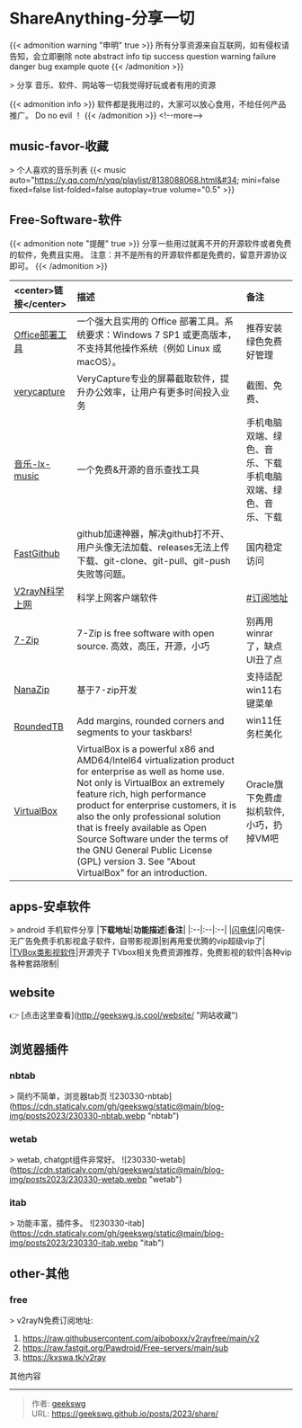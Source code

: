 # ShareAnything-分享一切

{{&lt; admonition warning &#34;申明&#34; true &gt;}}
所有分享资源来自互联网，如有侵权请告知，会立即删除
note abstract info tip success question warning failure danger bug example quote
{{&lt; /admonition &gt;}}

&gt; 分享 音乐、软件、网站等一切我觉得好玩或者有用的资源

{{&lt; admonition info &gt;}}
软件都是我用过的，大家可以放心食用，不给任何产品推广。
Do no evil ！
{{&lt; /admonition &gt;}}
&lt;!--more--&gt;
## music-favor-收藏

&gt; 个人喜欢的音乐列表
{{&lt; music auto=&#34;https://y.qq.com/n/yqq/playlist/8138088068.html&#34; mini=false  fixed=false list-folded=false autoplay=true volume=&#34;0.5&#34; &gt;}}

## Free-Software-软件

{{&lt; admonition note &#34;提醒&#34; true &gt;}}
分享一些用过就离不开的开源软件或者免费的软件，免费且实用。
注意：并不是所有的开源软件都是免费的，留意开源协议即可。
{{&lt; /admonition &gt;}}

|&lt;center&gt;**链接**&lt;/center&gt;| **描述** | **备注** |
|:--|:------|:--|
|[Office部署工具](https://otp.landian.vip/zh-cn/download.html)|一个强大且实用的 Office 部署工具。系统要求：Windows 7 SP1 或更高版本，不支持其他操作系统（例如 Linux 或 macOS）。|推荐安装绿色免费好管理|
|[verycapture](https://verycapture.com/cn/download.html)|VeryCapture专业的屏幕截取软件，提升办公效率，让用户有更多时间投入业务|截图、免费、            |
|[音乐-lx-music](https://lxmusic.toside.cn/)|一个免费&amp;开源的音乐查找工具|手机电脑双端、绿色、音乐、下载手机电脑双端、绿色、音乐、下载|
|[FastGithub](https://github.com/dotnetcore/FastGithub/releases)|github加速神器，解决github打不开、用户头像无法加载、releases无法上传下载、git-clone、git-pull、git-push失败等问题。|国内稳定访问|
|[V2rayN科学上网](https://github.com/2dust/v2rayN/releases)|科学上网客户端软件|[#订阅地址](#free)|
|[7-Zip](https://www.7-zip.org/)|7-Zip is free software with open source. 高效，高压，开源，小巧|别再用winrar了，缺点UI丑了点|
|[NanaZip](https://github.com/M2Team/NanaZip/releases/)|基于7-zip开发|支持适配win11右键菜单|
|[RoundedTB](https://github.com/torchgm/RoundedTB/releases)|Add margins, rounded corners and segments to your taskbars!|win11任务栏美化|
|[VirtualBox](https://www.virtualbox.org/)|VirtualBox is a powerful x86 and AMD64/Intel64 virtualization product for enterprise as well as home use. Not only is VirtualBox an extremely feature rich, high performance product for enterprise customers, it is also the only professional solution that is freely available as Open Source Software under the terms of the GNU General Public License (GPL) version 3. See &#34;About VirtualBox&#34; for an introduction.| Oracle旗下免费虚拟机软件,小巧，扔掉VM吧 |

## apps-安卓软件

&gt; android 手机软件分享
|**下载地址**|**功能描述**|**备注**|
|:--|:--|:--|
|[闪电侠](https://share.weiyun.com/s7FnuI6E)|闪电侠-无广告免费手机影视盒子软件，自带影视源|别再用爱优腾的vip超级vip了|
|[TVBox类影视软件](http://xn--sss604efuw.ga/)|开源壳子 TVbox相关免费资源推荐，免费影视的软件|各种vip各种套路限制|

## website

👉 [点击这里查看](http://geekswg.js.cool/website/ &#34;网站收藏&#34;)

## 浏览器插件

### nbtab

&gt; 简约不简单，浏览器tab页 
![230330-nbtab](https://cdn.staticaly.com/gh/geekswg/static@main/blog-img/posts2023/230330-nbtab.webp &#34;nbtab&#34;)

### wetab
&gt; wetab, chatgpt组件非常好。
![230330-wetab](https://cdn.staticaly.com/gh/geekswg/static@main/blog-img/posts2023/230330-wetab.webp &#34;wetab&#34;)

### itab

&gt; 功能丰富，插件多。
![230330-itab](https://cdn.staticaly.com/gh/geekswg/static@main/blog-img/posts2023/230330-itab.webp &#34;itab&#34;)

## other-其他

### free

&gt; v2rayN免费订阅地址:

1. https://raw.githubusercontent.com/aiboboxx/v2rayfree/main/v2
2. https://raw.fastgit.org/Pawdroid/Free-servers/main/sub
3. https://kxswa.tk/v2ray

其他内容


---

> 作者: [geekswg](https://github.com/geekswg)  
> URL: https://geekswg.github.io/posts/2023/share/  

